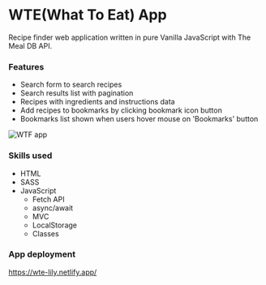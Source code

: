 # WTE(What To Eat) App
 Recipe finder web application written in pure Vanilla JavaScript with The Meal DB API.

### Features
 * Search form to search recipes 
 * Search results list with pagination
 * Recipes with ingredients and instructions data
 * Add recipes to bookmarks by clicking bookmark icon button
 * Bookmarks list shown when users hover mouse on 'Bookmarks' button

![WTF app](https://user-images.githubusercontent.com/94456162/150675663-cc03b9c5-d31f-485d-be38-d46ff6155df3.png)


### Skills used
 * HTML
 * SASS
 * JavaScript
   * Fetch API
   * async/await
   * MVC
   * LocalStorage
   * Classes

### App deployment
https://wte-lily.netlify.app/
